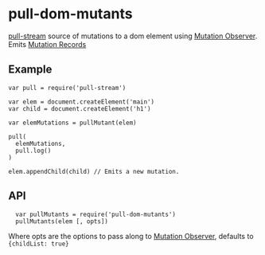 # pull-dom-mutants
[pull-stream](http://pull-stream.github.io/) source of mutations to a dom element using [Mutation Observer](https://developer.mozilla.org/en/docs/Web/API/MutationObserver). Emits [Mutation Records](https://developer.mozilla.org/en-US/docs/Web/API/MutationRecord)


## Example
```
var pull = require('pull-stream')

var elem = document.createElement('main')
var child = document.createElement('h1')
    
var elemMutations = pullMutant(elem)

pull(
  elemMutations,
  pull.log()
)

elem.appendChild(child) // Emits a new mutation.

```
## API

```
  var pullMutants = require('pull-dom-mutants')
  pullMutants(elem [, opts])
```
Where opts are the options to pass along to [Mutation Observer](https://developer.mozilla.org/en/docs/Web/API/MutationObserver), defaults to `{childList: true}`
